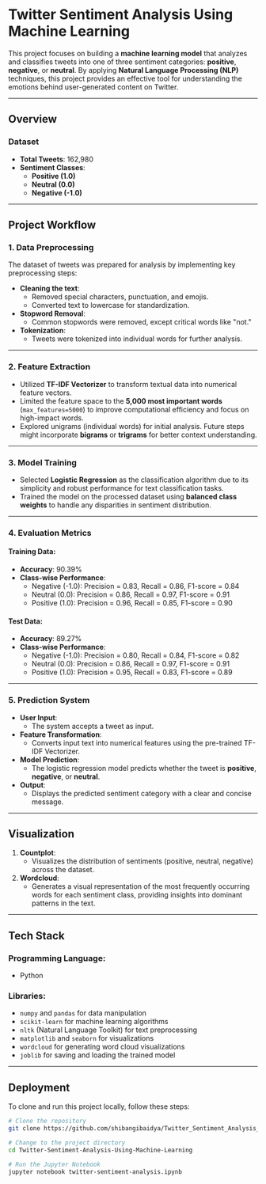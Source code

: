 # Twitter Sentiment Analysis Using Machine Learning

This project focuses on building a **machine learning model** that analyzes and classifies tweets into one of three sentiment categories: **positive**, **negative**, or **neutral**. By applying **Natural Language Processing (NLP)** techniques, this project provides an effective tool for understanding the emotions behind user-generated content on Twitter.

---

## **Overview**

### Dataset
- **Total Tweets**: 162,980
- **Sentiment Classes**:
  - **Positive (1.0)**
  - **Neutral (0.0)**
  - **Negative (-1.0)**



---

## **Project Workflow**

### 1. **Data Preprocessing**
The dataset of tweets was prepared for analysis by implementing key preprocessing steps:
- **Cleaning the text**:
  - Removed special characters, punctuation, and emojis.
  - Converted text to lowercase for standardization.
- **Stopword Removal**:
  - Common stopwords were removed, except critical words like "not."
- **Tokenization**:
  - Tweets were tokenized into individual words for further analysis.

---

### 2. **Feature Extraction**
- Utilized **TF-IDF Vectorizer** to transform textual data into numerical feature vectors.
- Limited the feature space to the **5,000 most important words** (`max_features=5000`) to improve computational efficiency and focus on high-impact words.
- Explored unigrams (individual words) for initial analysis. Future steps might incorporate **bigrams** or **trigrams** for better context understanding.

---

### 3. **Model Training**
- Selected **Logistic Regression** as the classification algorithm due to its simplicity and robust performance for text classification tasks.
- Trained the model on the processed dataset using **balanced class weights** to handle any disparities in sentiment distribution.

---

### 4. **Evaluation Metrics**
#### **Training Data**:
- **Accuracy**: 90.39%
- **Class-wise Performance**:
  - Negative (-1.0): Precision = 0.83, Recall = 0.86, F1-score = 0.84
  - Neutral (0.0): Precision = 0.86, Recall = 0.97, F1-score = 0.91
  - Positive (1.0): Precision = 0.96, Recall = 0.85, F1-score = 0.90

#### **Test Data**:
- **Accuracy**: 89.27%
- **Class-wise Performance**:
  - Negative (-1.0): Precision = 0.80, Recall = 0.84, F1-score = 0.82
  - Neutral (0.0): Precision = 0.86, Recall = 0.97, F1-score = 0.91
  - Positive (1.0): Precision = 0.95, Recall = 0.83, F1-score = 0.89

---

### 5. **Prediction System**
- **User Input**:
  - The system accepts a tweet as input.
- **Feature Transformation**:
  - Converts input text into numerical features using the pre-trained TF-IDF Vectorizer.
- **Model Prediction**:
  - The logistic regression model predicts whether the tweet is **positive**, **negative**, or **neutral**.
- **Output**:
  - Displays the predicted sentiment category with a clear and concise message.

---

## **Visualization**
1. **Countplot**:
   - Visualizes the distribution of sentiments (positive, neutral, negative) across the dataset.
2. **Wordcloud**:
   - Generates a visual representation of the most frequently occurring words for each sentiment class, providing insights into dominant patterns in the text.

---

## **Tech Stack**

### **Programming Language**:
- Python

### **Libraries**:
- `numpy` and `pandas` for data manipulation
- `scikit-learn` for machine learning algorithms
- `nltk` (Natural Language Toolkit) for text preprocessing
- `matplotlib` and `seaborn` for visualizations
- `wordcloud` for generating word cloud visualizations
- `joblib` for saving and loading the trained model

---

## **Deployment**

To clone and run this project locally, follow these steps:

```bash
# Clone the repository
git clone https://github.com/shibangibaidya/Twitter_Sentiment_Analysis_Project.git

# Change to the project directory
cd Twitter-Sentiment-Analysis-Using-Machine-Learning

# Run the Jupyter Notebook
jupyter notebook twitter-sentiment-analysis.ipynb
